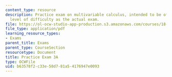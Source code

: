 ```yaml
---
content_type: resource
description: Practice exam on multivariable calculus, intended to be of the same general
  level of difficulty as the actual exam.
file: https://ol-ocw-studio-app-production.s3.amazonaws.com/courses/18-02-multivariable-calculus-fall-2007/b63578f2c33e58d781a54176947e0093_prac3a.pdf
file_type: application/pdf
learning_resource_types:
- Exams
parent_title: Exams
parent_type: CourseSection
resourcetype: Document
title: Practice Exam 3A
type: OCWFile
uid: b63578f2-c33e-58d7-81a5-4176947e0093
---
```

